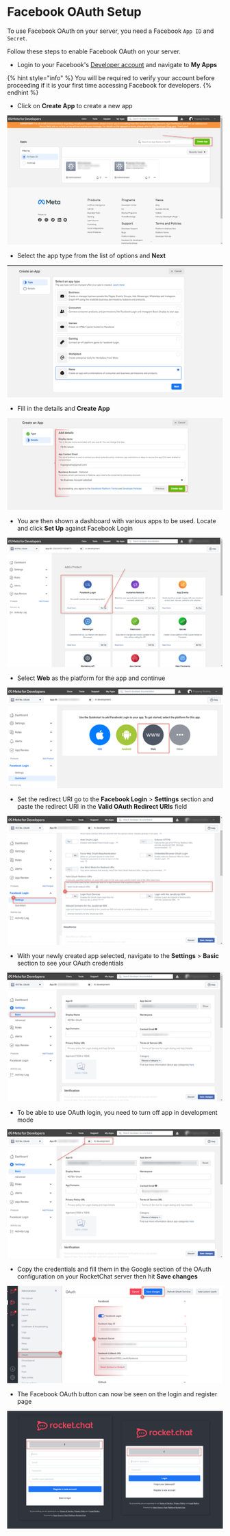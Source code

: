 # Facebook OAuth Setup

To use Facebook OAuth on your server, you need a Facebook `App ID` and `Secret`.

Follow these steps to enable Facebook OAuth on your server.

* Login to your Facebook's [Developer account](http://developers.facebook.com) and navigate to **My Apps**

{% hint style="info" %}
You will be required to verify your account before proceeding if it is your first time accessing Facebook for developers.
{% endhint %}

* Click on **Create App** to create a new app

![](<../../../../../.gitbook/assets/image (687) (1) (1).png>)

* Select the app type from the list of options and **Next**

![](<../../../../../.gitbook/assets/image (691) (1).png>)

* Fill in the details and **Create App**

![](<../../../../../.gitbook/assets/image (684) (1).png>)

* You are then shown a dashboard with various apps to be used. Locate and click **Set Up** against Facebook Login

![](<../../../../../.gitbook/assets/image (640) (1).png>)

* Select **Web** as the platform for the app and continue

![](<../../../../../.gitbook/assets/image (644) (1) (1) (1).png>)

* Set the redirect URI go to the **Facebook Login** > **Settings** section and paste the redirect URI in the **Valid OAuth Redirect URIs** field

![](<../../../../../.gitbook/assets/image (660) (1).png>)

* With your newly created app selected, navigate to the **Settings** > **Basic** section to see your OAuth credentials

![](<../../../../../.gitbook/assets/image (662) (1) (1).png>)

* To be able to use OAuth login, you need to turn off app in development mode

![](<../../../../../.gitbook/assets/image (664) (1) (1) (1).png>)

* Copy the credentials and fill them in the Google section of the OAuth configuration on your RocketChat server then hit **Save changes**

![](<../../../../../.gitbook/assets/image (686) (1) (1).png>)

* The Facebook OAuth button can now be seen on the login and register page

![](<../../../../../.gitbook/assets/image (666) (1).png>)
